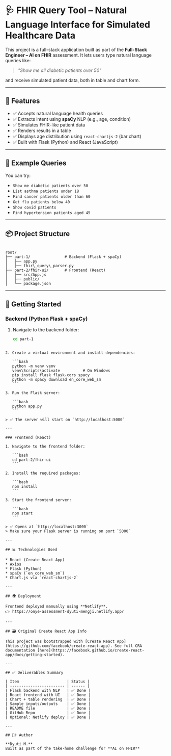 
# 🩺 FHIR Query Tool – Natural Language Interface for Simulated Healthcare Data

This project is a full-stack application built as part of the **Full-Stack Engineer – AI on FHIR** assessment. It lets users type natural language queries like:

> _"Show me all diabetic patients over 50"_

and receive simulated patient data, both in table and chart form.

---

## 🧠 Features

- ✅ Accepts natural language health queries
- ✅ Extracts intent using **spaCy** NLP (e.g., age, condition)
- ✅ Simulates FHIR-like patient data
- ✅ Renders results in a table
- ✅ Displays age distribution using `react-chartjs-2` (bar chart)
- ✅ Built with Flask (Python) and React (JavaScript)

---

## 🧪 Example Queries

You can try:

- `Show me diabetic patients over 50`
- `List asthma patients under 18`
- `Find cancer patients older than 60`
- `Get flu patients below 40`
- `Show covid patients`
- `Find hypertension patients aged 45`

---

## 📦 Project Structure

```

root/
├── part-1/               # Backend (Flask + spaCy)
│   ├── app.py
│   ├── fhir\_query\_parser.py
├── part-2/fhir-ui/       # Frontend (React)
│   ├── src/App.js
│   ├── public/
│   └── package.json

````

---

## 🚀 Getting Started

### Backend (Python Flask + spaCy)

1. Navigate to the backend folder:

   ```bash
   cd part-1
````

2. Create a virtual environment and install dependencies:

   ```bash
   python -m venv venv
   venv\Scripts\activate          # On Windows
   pip install flask flask-cors spacy
   python -m spacy download en_core_web_sm
   ```

3. Run the Flask server:

   ```bash
   python app.py
   ```

> ✅ The server will start on `http://localhost:5000`

---

### Frontend (React)

1. Navigate to the frontend folder:

   ```bash
   cd part-2/fhir-ui
   ```

2. Install the required packages:

   ```bash
   npm install
   ```

3. Start the frontend server:

   ```bash
   npm start
   ```

> ✅ Opens at `http://localhost:3000`
> Make sure your Flask server is running on port `5000`

---

## 📊 Technologies Used

* React (Create React App)
* Axios
* Flask (Python)
* spaCy (`en_core_web_sm`)
* Chart.js via `react-chartjs-2`

---

## 🌍 Deployment

Frontend deployed manually using **Netlify**.
👉 https://onye-assessment-dyuti-mengji.netlify.app/

---

## 🗃 Original Create React App Info

This project was bootstrapped with [Create React App](https://github.com/facebook/create-react-app). See full CRA documentation [here](https://facebook.github.io/create-react-app/docs/getting-started).

---

## ✅ Deliverables Summary

| Item                     | Status |
| ------------------------ | ------ |
| Flask backend with NLP   | ✅ Done |
| React frontend with UI   | ✅ Done |
| Chart + table rendering  | ✅ Done |
| Sample inputs/outputs    | ✅ Done |
| README file              | ✅ Done |
| GitHub Repo              | ✅ Done |
| Optional: Netlify deploy | ✅ Done |

---

## 🧑‍⚕️ Author

**Dyuti M.**
Built as part of the take-home challenge for **AI on FHIR**


